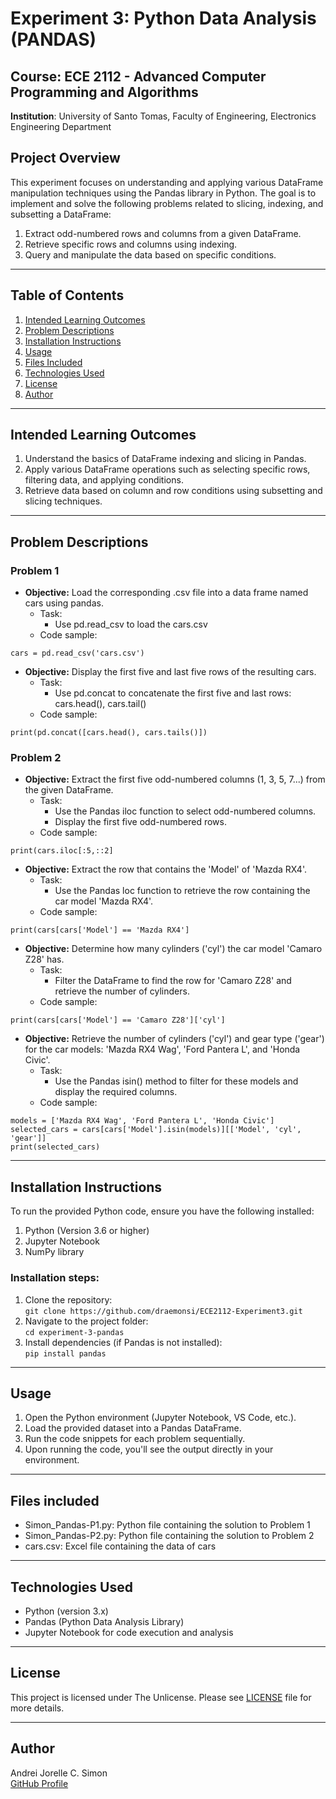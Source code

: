 # Experiment 3: Python Data Analysis (PANDAS)

## Course: ECE 2112 - Advanced Computer Programming and Algorithms <br/>
**Institution**: University of Santo Tomas, Faculty of Engineering, Electronics Engineering Department

## Project Overview

This experiment focuses on understanding and applying various DataFrame manipulation techniques using the Pandas library in Python. The goal is to implement and solve the following problems related to slicing, indexing, and subsetting a DataFrame:

1. Extract odd-numbered rows and columns from a given DataFrame.<br/>
2. Retrieve specific rows and columns using indexing.<br/>
3. Query and manipulate the data based on specific conditions.
---
## Table of Contents
1. [Intended Learning Outcomes](#intended-learning-outcomes)
2. [Problem Descriptions](#problem-descriptions)
3. [Installation Instructions](#installation-instructions)
4. [Usage](#usage)
5. [Files Included](#files-included)
6. [Technologies Used](#technologies-used)
7. [License](#license)
8. [Author](#author)
---
## Intended Learning Outcomes
1. Understand the basics of DataFrame indexing and slicing in Pandas.<br/>
2. Apply various DataFrame operations such as selecting specific rows, filtering data, and applying conditions.<br/>
3. Retrieve data based on column and row conditions using subsetting and slicing techniques.
---
## Problem Descriptions
### Problem 1
- **Objective:** Load the corresponding .csv file into a data frame named cars using pandas.<br/>
  - Task:<br/>
    - Use pd.read_csv to load the cars.csv<br/>
  - Code sample:
```
cars = pd.read_csv('cars.csv')
```
- **Objective:** Display the first five and last five rows of the resulting cars.<br/>
  - Task: <br/>
    - Use pd.concat to concatenate the first five and last rows: cars.head(), cars.tail()<br/>
  - Code sample:
```
print(pd.concat([cars.head(), cars.tails()])
```

### Problem 2
- **Objective:** Extract the first five odd-numbered columns (1, 3, 5, 7...) from the given DataFrame.<br/>
  - Task:<br/>
    - Use the Pandas iloc function to select odd-numbered columns.
    - Display the first five odd-numbered rows.<br/>
  - Code sample:
```
print(cars.iloc[:5,::2]
```
- **Objective:** Extract the row that contains the 'Model' of 'Mazda RX4'.<br/>
  - Task:<br/>
    - Use the Pandas loc function to retrieve the row containing the car model 'Mazda RX4'.<br/>
  - Code sample:
```
print(cars[cars['Model'] == 'Mazda RX4']
```
- **Objective:** Determine how many cylinders ('cyl') the car model 'Camaro Z28' has.<br/>
  - Task:<br/>
    - Filter the DataFrame to find the row for 'Camaro Z28' and retrieve the number of cylinders.<br/>
  - Code sample:
```
print(cars[cars['Model'] == 'Camaro Z28']['cyl']
```
- **Objective:** Retrieve the number of cylinders ('cyl') and gear type ('gear') for the car models: 'Mazda RX4 Wag', 'Ford Pantera L', and 'Honda Civic'.<br/>
  - Task:<br/>
    - Use the Pandas isin() method to filter for these models and display the required columns.<br/>
  - Code sample:
```
models = ['Mazda RX4 Wag', 'Ford Pantera L', 'Honda Civic']
selected_cars = cars[cars['Model'].isin(models)][['Model', 'cyl', 'gear']]
print(selected_cars)
```
---
## Installation Instructions

To run the provided Python code, ensure you have the following installed:<br/>
1. Python (Version 3.6 or higher) <br/>
2. Jupyter Notebook <br/>
3. NumPy library <br/>

### Installation steps:<br/>
1. Clone the repository:<br/>
```git clone https://github.com/draemonsi/ECE2112-Experiment3.git``` <br/>
2. Navigate to the project folder: <br/>
```cd experiment-3-pandas``` <br/>
3. Install dependencies (if Pandas is not installed):<br/>
```pip install pandas```<br/>
---
## Usage
1. Open the Python environment (Jupyter Notebook, VS Code, etc.).<br/>
2. Load the provided dataset into a Pandas DataFrame.<br/>
3. Run the code snippets for each problem sequentially.<br/>
4. Upon running the code, you'll see the output directly in your environment.
---
## Files included
- Simon_Pandas-P1.py: Python file containing the solution to Problem 1<br/>
- Simon_Pandas-P2.py: Python file containing the solution to Problem 2<br/>
- cars.csv: Excel file containing the data of cars
---
## Technologies Used
- Python (version 3.x)
- Pandas (Python Data Analysis Library)
- Jupyter Notebook for code execution and analysis
---
## License<br/>
This project is licensed under The Unlicense. Please see [LICENSE](https://github.com/draemonsi/ECE2112-Experiment3/blob/main/LICENSE.txt) file for more details.

---
## Author<br/>
Andrei Jorelle C. Simon<br/>
[GitHub Profile](https://github.com/draemonsi)


